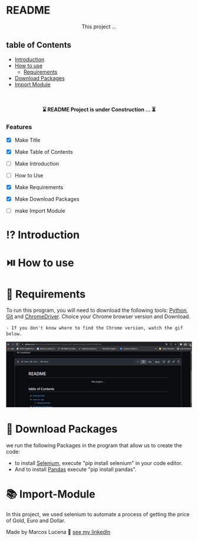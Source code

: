 # README

<p align="center">This project ...</p>

## table of Contents

* [Introduction](#Introduction)
* [How to use](#How-to-use)
    * [Requirements](#Requirements)
* [Download Packages](#Download-packages)
* [Import Module](#Import-Module)

<br>

<h4 align="center">
    ⌛ README Project is under Construction ... ⏳
</h4>

### Features

- [x] Make Title
- [x] Make Table of Contents
- [ ] Make Introduction
- [ ] How to Use
- [x] Make Requirements
- [x] Make Download Packages
- [ ] make Import Module


# ⁉️ Introduction

# ⏯️ How to use

# 🧾 Requirements

To run this program, you will need to download the following tools:
[Python](https://www.python.org/downloads/), [Git](https://git-scm.com/downloads) and
[ChromeDriver](https://chromedriver.chromium.org/downloads). Choice your Chrome browser version and Download.

    - If you don't know where to find the Chrome version, watch the gif below.

![](Chrome_Version.gif)

# 🔽 Download Packages

we run the following Packages in the program that allow us to create the code:
- to install [Selenium](https://selenium-python.readthedocs.io/installation.html), execute "pip install selenium" in your code editor. 
- And to install [Pandas](https://pandas.pydata.org/docs/getting_started/index.html#getting-started) execute "pip install pandas".


# 📚 Import-Module

In this project, we used selenium to automate a process of getting the price of Gold, Euro and Dollar.

Made by Marcos Lucena 🤵 [see my linkedIn](https://www.linkedin.com/in/lucenamarcos/)